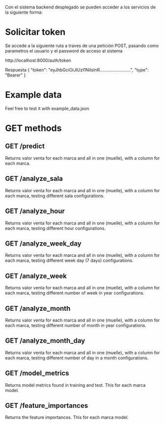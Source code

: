 Con el sistema backend desplegado se pueden acceder a los servicios de la siguiente forma:

# Solicitar token
Se accede a la siguiente ruta a traves de una petición POST, pasando como parametros el usuario y el password de acceso al sistema

http://localhost:8000/auth/token

Respuesta
{
    "token": "eyJhbGciOiJIUzI1NiIsInR.........................",
    "type": "Bearer"
}

# Example data
Feel free to test it with example_data.json

# GET methods

## GET /predict
Returns valor venta for each marca and all in one (muelle), with a column for each marca.

## GET /analyze_sala
Returns valor venta for each marca and all in one (muelle), with a column for each marca, testing different sala configurations.

## GET /analyze_hour
Returns valor venta for each marca and all in one (muelle), with a column for each marca, testing different hour configurations.

## GET /analyze_week_day
Returns valor venta for each marca and all in one (muelle), with a column for each marca, testing different week day (7 days) configurations.

## GET /analyze_week
Returns valor venta for each marca and all in one (muelle), with a column for each marca, testing different number of week in year configurations.

## GET /analyze_month
Returns valor venta for each marca and all in one (muelle), with a column for each marca, testing different number of month in year configurations.

## GET /analyze_month_day
Returns valor venta for each marca and all in one (muelle), with a column for each marca, testing different number of day in a month configurations.

## GET /model_metrics
Returns model metrics found in training and test. This for each marca model.

## GET /feature_importances
Returns the feature importances. This for each marca model.



